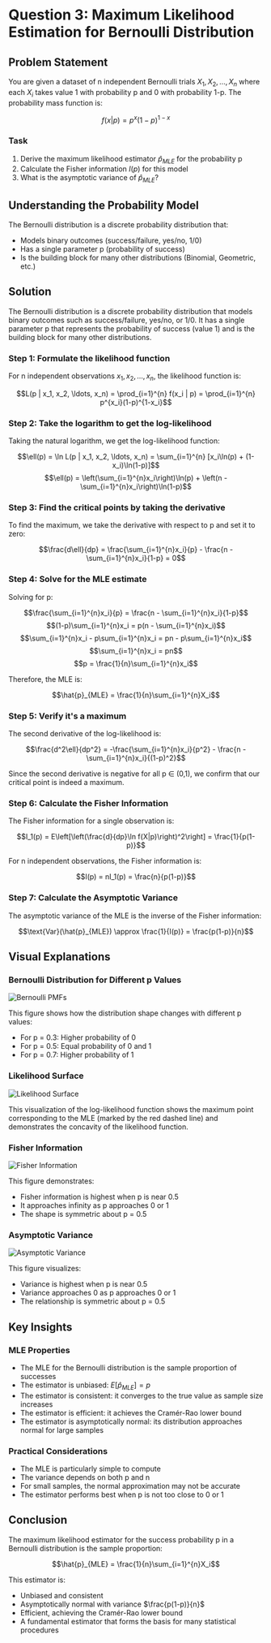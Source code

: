 # Question 3: Maximum Likelihood Estimation for Bernoulli Distribution

## Problem Statement
You are given a dataset of n independent Bernoulli trials $X_1, X_2, \ldots, X_n$ where each $X_i$ takes value 1 with probability p and 0 with probability 1-p. The probability mass function is:

$$f(x|p) = p^x(1-p)^{1-x}$$

### Task
1. Derive the maximum likelihood estimator $\hat{p}_{MLE}$ for the probability p
2. Calculate the Fisher information $I(p)$ for this model
3. What is the asymptotic variance of $\hat{p}_{MLE}$?

## Understanding the Probability Model

The Bernoulli distribution is a discrete probability distribution that:
- Models binary outcomes (success/failure, yes/no, 1/0)
- Has a single parameter p (probability of success)
- Is the building block for many other distributions (Binomial, Geometric, etc.)

## Solution

The Bernoulli distribution is a discrete probability distribution that models binary outcomes such as success/failure, yes/no, or 1/0. It has a single parameter p that represents the probability of success (value 1) and is the building block for many other distributions.

### Step 1: Formulate the likelihood function
For n independent observations $x_1, x_2, \ldots, x_n$, the likelihood function is:

$$L(p | x_1, x_2, \ldots, x_n) = \prod_{i=1}^{n} f(x_i | p) = \prod_{i=1}^{n} p^{x_i}(1-p)^{1-x_i}$$

### Step 2: Take the logarithm to get the log-likelihood
Taking the natural logarithm, we get the log-likelihood function:

$$\ell(p) = \ln L(p | x_1, x_2, \ldots, x_n) = \sum_{i=1}^{n} [x_i\ln(p) + (1-x_i)\ln(1-p)]$$
$$\ell(p) = \left(\sum_{i=1}^{n}x_i\right)\ln(p) + \left(n - \sum_{i=1}^{n}x_i\right)\ln(1-p)$$

### Step 3: Find the critical points by taking the derivative
To find the maximum, we take the derivative with respect to p and set it to zero:

$$\frac{d\ell}{dp} = \frac{\sum_{i=1}^{n}x_i}{p} - \frac{n - \sum_{i=1}^{n}x_i}{1-p} = 0$$

### Step 4: Solve for the MLE estimate
Solving for p:

$$\frac{\sum_{i=1}^{n}x_i}{p} = \frac{n - \sum_{i=1}^{n}x_i}{1-p}$$
$$(1-p)\sum_{i=1}^{n}x_i = p(n - \sum_{i=1}^{n}x_i)$$
$$\sum_{i=1}^{n}x_i - p\sum_{i=1}^{n}x_i = pn - p\sum_{i=1}^{n}x_i$$
$$\sum_{i=1}^{n}x_i = pn$$
$$p = \frac{1}{n}\sum_{i=1}^{n}x_i$$

Therefore, the MLE is:

$$\hat{p}_{MLE} = \frac{1}{n}\sum_{i=1}^{n}X_i$$

### Step 5: Verify it's a maximum
The second derivative of the log-likelihood is:

$$\frac{d^2\ell}{dp^2} = -\frac{\sum_{i=1}^{n}x_i}{p^2} - \frac{n - \sum_{i=1}^{n}x_i}{(1-p)^2}$$

Since the second derivative is negative for all p ∈ (0,1), we confirm that our critical point is indeed a maximum.

### Step 6: Calculate the Fisher Information
The Fisher information for a single observation is:

$$I_1(p) = E\left[\left(\frac{d}{dp}\ln f(X|p)\right)^2\right] = \frac{1}{p(1-p)}$$

For n independent observations, the Fisher information is:

$$I(p) = nI_1(p) = \frac{n}{p(1-p)}$$

### Step 7: Calculate the Asymptotic Variance
The asymptotic variance of the MLE is the inverse of the Fisher information:

$$\text{Var}(\hat{p}_{MLE}) \approx \frac{1}{I(p)} = \frac{p(1-p)}{n}$$

## Visual Explanations

### Bernoulli Distribution for Different p Values
![Bernoulli PMFs](../Images/L2_4_Quiz_3/bernoulli_pmfs.png)

This figure shows how the distribution shape changes with different p values:
- For p = 0.3: Higher probability of 0
- For p = 0.5: Equal probability of 0 and 1
- For p = 0.7: Higher probability of 1

### Likelihood Surface
![Likelihood Surface](../Images/L2_4_Quiz_3/likelihood_surface.png)

This visualization of the log-likelihood function shows the maximum point corresponding to the MLE (marked by the red dashed line) and demonstrates the concavity of the likelihood function.

### Fisher Information
![Fisher Information](../Images/L2_4_Quiz_3/fisher_information.png)

This figure demonstrates:
- Fisher information is highest when p is near 0.5
- It approaches infinity as p approaches 0 or 1
- The shape is symmetric about p = 0.5

### Asymptotic Variance
![Asymptotic Variance](../Images/L2_4_Quiz_3/asymptotic_variance.png)

This figure visualizes:
- Variance is highest when p is near 0.5
- Variance approaches 0 as p approaches 0 or 1
- The relationship is symmetric about p = 0.5

## Key Insights

### MLE Properties
- The MLE for the Bernoulli distribution is the sample proportion of successes
- The estimator is unbiased: $E[\hat{p}_{MLE}] = p$
- The estimator is consistent: it converges to the true value as sample size increases
- The estimator is efficient: it achieves the Cramér-Rao lower bound
- The estimator is asymptotically normal: its distribution approaches normal for large samples

### Practical Considerations
- The MLE is particularly simple to compute
- The variance depends on both p and n
- For small samples, the normal approximation may not be accurate
- The estimator performs best when p is not too close to 0 or 1

## Conclusion

The maximum likelihood estimator for the success probability p in a Bernoulli distribution is the sample proportion:

$$\hat{p}_{MLE} = \frac{1}{n}\sum_{i=1}^{n}X_i$$

This estimator is:
- Unbiased and consistent
- Asymptotically normal with variance $\frac{p(1-p)}{n}$
- Efficient, achieving the Cramér-Rao lower bound
- A fundamental estimator that forms the basis for many statistical procedures 